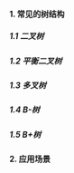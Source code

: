 #### 1. 常见的树结构

##### 1.1 二叉树

##### 1.2 平衡二叉树

##### 1.3 多叉树

##### 1.4 B-树

##### 1.5 B+树



#### 2. 应用场景